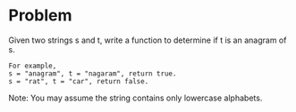 Problem
===

Given two strings s and t, write a function to determine if t is an anagram of s.

    For example,
    s = "anagram", t = "nagaram", return true.
    s = "rat", t = "car", return false.

Note:
You may assume the string contains only lowercase alphabets.